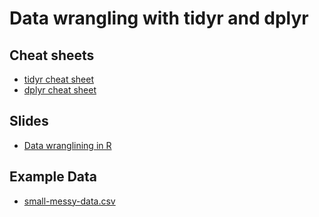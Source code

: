 

# Data wrangling with tidyr and dplyr

## Cheat sheets

* [tidyr cheat sheet](https://github.com/rstudio/cheatsheets/blob/main/tidyr.pdf)
* [dplyr cheat sheet](https://github.com/rstudio/cheatsheets/blob/main/data-transformation.pdf)

## Slides

* [Data wranglining in R](https://bio724.github.io/Bio724-web-pages/slides-data-wrangling-R.html)



## Example Data

* [small-messy-data.csv](./small-messy-data.csv)
